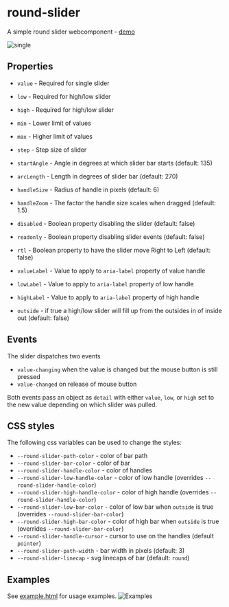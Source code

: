 # round-slider

A simple round slider webcomponent - [demo](https://rawcdn.githack.com/thomasloven/round-slider/master/example.html)

![single](https://user-images.githubusercontent.com/1299821/64284907-e48d9100-cf5a-11e9-99ed-07afbfb1eada.png)

## Properties

- `value` - Required for single slider
- `low` - Required for high/low slider
- `high` - Required for high/low slider

- `min` - Lower limit of values
- `max` - Higher limit of values
- `step` - Step size of slider

- `startAngle` - Angle in degrees at which slider bar starts (default: 135)
- `arcLength` - Length in degrees of slider bar (default: 270)

- `handleSize` - Radius of handle in pixels (default: 6)
- `handleZoom` - The factor the handle size scales when dragged (default: 1.5)
- `disabled` - Boolean property disabling the slider (default: false)
- `readonly` - Boolean property disabling slider events (default: false)
- `rtl` - Boolean property to have the slider move Right to Left (default: false)

- `valueLabel` - Value to apply to `aria-label` property of value handle
- `lowLabel` - Value to apply to `aria-label` property of low handle
- `highLabel` - Value to apply to `aria-label` property of high handle

- `outside` - if true a high/low slider will fill up from the outsides in of inside out (default: false)

## Events

The slider dispatches two events

- `value-changing` when the value is changed but the mouse button is still pressed
- `value-changed` on release of mouse button

Both events pass an object as `detail` with either `value`, `low`, or `high` set to the new value depending on which slider was pulled.

## CSS styles

The following css variables can be used to change the styles:

- `--round-slider-path-color` - color of bar path
- `--round-slider-bar-color` - color of bar
- `--round-slider-handle-color` - color of handles
- `--round-slider-low-handle-color` - color of low handle (overrides `--round-slider-handle-color`)
- `--round-slider-high-handle-color` - color of high handle (overrides `--round-slider-handle-color`)
- `--round-slider-low-bar-color` - color of low bar when `outside` is true (overrides `--round-slider-bar-color`)
- `--round-slider-high-bar-color` - color of high bar when `outside` is true (overrides `--round-slider-bar-color`)
- `--round-slider-handle-cursor` - cursor to use on the handles (default `pointer`)
- `--round-slider-path-width` - bar width in pixels (default: 3)
- `--round-slider-linecap` - svg linecaps of bar (default: `round`)

## Examples

See [example.html](https://rawcdn.githack.com/thomasloven/round-slider/master/example.html) for usage examples.
![Examples](https://user-images.githubusercontent.com/1299821/64284861-c9bb1c80-cf5a-11e9-830f-11951f84596d.png)
